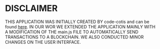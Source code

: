 # DISCLAIMER 

THIS APPLICATION WAS INITIALLY CREATED BY code-cotis and can be found 
[here](https://github.com/code-kotis/qr-code-scanner). IN OUR WOR WE EXTENDED THE APPLICATION MAINLY 
WITH A MODIFICATION OF THE main.js FILE TO AUTOMATICALLY SEND TRANSACTIONS TO A BLOCKCHAIN.
WE ALSO CONDUCTED MINOR CHANGES ON THE USER INTERFACE. 
